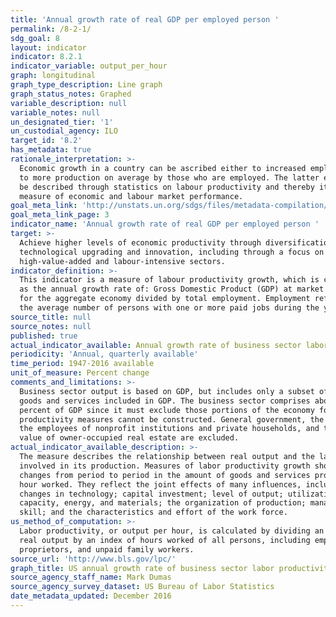 ```yaml
---
title: 'Annual growth rate of real GDP per employed person '
permalink: /8-2-1/
sdg_goal: 8
layout: indicator
indicator: 8.2.1
indicator_variable: output_per_hour
graph: longitudinal
graph_type_description: Line graph
graph_status_notes: Graphed
variable_description: null
variable_notes: null
un_designated_tier: '1'
un_custodial_agency: ILO
target_id: '8.2'
has_metadata: true
rationale_interpretation: >-
  Economic growth in a country can be ascribed either to increased employment or
  to more production on average by those who are employed. The latter effect can
  be described through statistics on labour productivity and thereby it is a key
  measure of economic and labour market performance. 
goal_meta_link: 'http://unstats.un.org/sdgs/files/metadata-compilation/Metadata-Goal-8.pdf'
goal_meta_link_page: 3
indicator_name: 'Annual growth rate of real GDP per employed person '
target: >-
  Achieve higher levels of economic productivity through diversification,
  technological upgrading and innovation, including through a focus on
  high-value-added and labour-intensive sectors.
indicator_definition: >-
  This indicator is a measure of labour productivity growth, which is computed
  as the annual growth rate of: Gross Domestic Product (GDP) at market prices
  for the aggregate economy divided by total employment. Employment refers to
  the average number of persons with one or more paid jobs during the year.
source_title: null
source_notes: null
published: true
actual_indicator_available: Annual growth rate of business sector labor productivity (output per hour)
periodicity: 'Annual, quarterly available'
time_period: 1947-2016 available
unit_of_measure: Percent change
comments_and_limitations: >-
  Business sector output is based on GDP, but includes only a subset of the
  goods and services included in GDP. The business sector comprises about 75
  percent of GDP since it must exclude those portions of the economy for which
  productivity measures cannot be constructed. General government, the output of
  the employees of nonprofit institutions and private households, and the rental
  value of owner-occupied real estate are excluded.
actual_indicator_available_description: >-
  The measure describes the relationship between real output and the labor time
  involved in its production. Measures of labor productivity growth show the
  changes from period to period in the amount of goods and services produced per
  hour worked. They reflect the joint effects of many influences, including
  changes in technology; capital investment; level of output; utilization of
  capacity, energy, and materials; the organization of production; managerial
  skill; and the characteristics and effort of the work force.
us_method_of_computation: >-
  Labor productivity, or output per hour, is calculated by dividing an index of
  real output by an index of hours worked of all persons, including employees,
  proprietors, and unpaid family workers.
source_url: 'http://www.bls.gov/lpc/'
graph_title: US annual growth rate of business sector labor productivity (output per hour)
source_agency_staff_name: Mark Dumas
source_agency_survey_dataset: US Bureau of Labor Statistics
date_metadata_updated: December 2016
---
```

